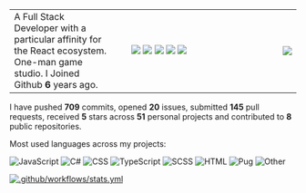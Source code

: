 <table><tr><td vlign="top" align="left" width="200">
   A Full Stack Developer with a particular affinity for the React ecosystem. One-man game studio.
   I Joined Github <b>6</b> years ago. 

</td>
<td vlign="top" align="middle" width="200">
<img src="https://forthebadge.com/images/badges/makes-people-smile.svg" />
<img src="https://forthebadge.com/images/badges/contains-cat-gifs.svg" />
<img src="https://forthebadge.com/images/badges/designed-in-ms-paint.svg" />
<img src="https://forthebadge.com/images/badges/made-with-crayons.svg" />
<img src="https://forthebadge.com/images/badges/compatibility-ie-6.svg" />
</td>

<td vlign="top" align="right" width="200"><img src="https://media.giphy.com/media/acj7QJGgBBeUg/source.gif"></td></tr></table>

I have pushed **709** commits, opened **20** issues, submitted **145** pull requests, received **5** stars across **51** personal projects and contributed to **8** public repositories.

Most used languages across my projects:

![JavaScript](https://img.shields.io/static/v1?style=flat-square&label=%E2%A0%80&color=555&labelColor=%23f1e05a&message=JavaScript%EF%B8%B156.4%25)
![C#](https://img.shields.io/static/v1?style=flat-square&label=%E2%A0%80&color=555&labelColor=%23178600&message=C%23%EF%B8%B126.4%25)
![CSS](https://img.shields.io/static/v1?style=flat-square&label=%E2%A0%80&color=555&labelColor=%23563d7c&message=CSS%EF%B8%B17.3%25)
![TypeScript](https://img.shields.io/static/v1?style=flat-square&label=%E2%A0%80&color=555&labelColor=%232b7489&message=TypeScript%EF%B8%B13.1%25)
![SCSS](https://img.shields.io/static/v1?style=flat-square&label=%E2%A0%80&color=555&labelColor=%23c6538c&message=SCSS%EF%B8%B12.9%25)
![HTML](https://img.shields.io/static/v1?style=flat-square&label=%E2%A0%80&color=555&labelColor=%23e34c26&message=HTML%EF%B8%B12.6%25)
![Pug](https://img.shields.io/static/v1?style=flat-square&label=%E2%A0%80&color=555&labelColor=%23a86454&message=Pug%EF%B8%B10.2%25)
![Other](https://img.shields.io/static/v1?style=flat-square&label=%E2%A0%80&color=555&labelColor=%23ededed&message=Other%EF%B8%B10.5%25)

[![.github/workflows/stats.yml](https://github.com/alpinstang/alpinstang/actions/workflows/stats.yml/badge.svg)](https://github.com/alpinstang/alpinstang/actions/workflows/stats.yml)
